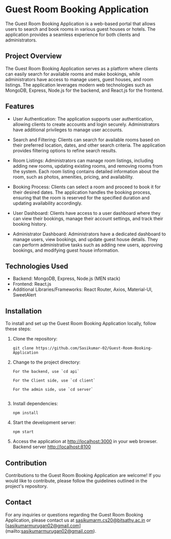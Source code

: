 # Guest Room Booking Application

The Guest Room Booking Application is a web-based portal that allows users to search and book rooms in various guest houses or hotels. The application provides a seamless experience for both clients and administrators.

## Project Overview

The Guest Room Booking Application serves as a platform where clients can easily search for available rooms and make bookings, while administrators have access to manage users, guest houses, and room listings. The application leverages modern web technologies such as MongoDB, Express, Node.js for the backend, and React.js for the frontend.

## Features

- User Authentication: The application supports user authentication, allowing clients to create accounts and login securely. Administrators have additional privileges to manage user accounts.

- Search and Filtering: Clients can search for available rooms based on their preferred location, dates, and other search criteria. The application provides filtering options to refine search results.

- Room Listings: Administrators can manage room listings, including adding new rooms, updating existing rooms, and removing rooms from the system. Each room listing contains detailed information about the room, such as photos, amenities, pricing, and availability.

- Booking Process: Clients can select a room and proceed to book it for their desired dates. The application handles the booking process, ensuring that the room is reserved for the specified duration and updating availability accordingly.

- User Dashboard: Clients have access to a user dashboard where they can view their bookings, manage their account settings, and track their booking history.

- Administrator Dashboard: Administrators have a dedicated dashboard to manage users, view bookings, and update guest house details. They can perform administrative tasks such as adding new users, approving bookings, and modifying guest house information.

## Technologies Used

- Backend: MongoDB, Express, Node.js (MEN stack)
- Frontend: React.js
- Additional Libraries/Frameworks: React Router, Axios, Material-UI, SweetAlert

## Installation

To install and set up the Guest Room Booking Application locally, follow these steps:

1. Clone the repository:
   ```
   git clone https://github.com/Sasikumar-02/Guest-Room-Booking-Application
   ```

2. Change to the project directory:
   ```
   For the backend, use `cd api`
                         
   For the Client side, use `cd client`
   
   For the admin side, use `cd server`
   

3. Install dependencies:
   ```
   npm install
   ```

4. Start the development server:
   ```
   npm start
   ```

5. Access the application at [http://localhost:3000](http://localhost:3000) in your web browser.
Backend server [http://localhost:8100](http://localhost:8100)

## Contribution

Contributions to the Guest Room Booking Application are welcome! If you would like to contribute, please follow the guidelines outlined in the project's repository.


## Contact

For any inquiries or questions regarding the Guest Room Booking Application, please contact us at [sasikumarm.cs20@bitsathy.ac.in](mailto:sasikumarm.cs20@bitsathy.ac.in) or [sasikumarmurugan02@gmail.com] (mailto:sasikumarmurugan02@gmail.com).